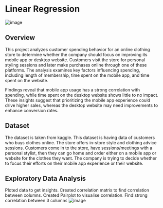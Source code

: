 # Linear Regression
![image](https://github.com/user-attachments/assets/6f43491c-a1f0-48bd-a165-e4e81ed39a67)


## Overview
This project analyzes customer spending behavior for an online clothing store to determine whether the company should focus on improving its mobile app or desktop website. Customers visit the store for personal styling sessions and later make purchases online through one of these platforms. The analysis examines key factors influencing spending, including length of membership, time spent on the mobile app, and time spent on the website.

Findings reveal that mobile app usage has a strong correlation with spending, while time spent on the desktop website shows little to no impact. These insights suggest that prioritizing the mobile app experience could drive higher sales, whereas the desktop website may need improvements to enhance conversion rates.

## Dataset
The dataset is taken from kaggle.
This dataset is having data of customers who buys clothes online. The store offers in-store style and clothing advice sessions. Customers come in to the store, have sessions/meetings with a personal stylist, then they can go home and order either on a mobile app or website for the clothes they want. The company is trying to decide whether to focus their efforts on their mobile app experience or their website.

## Exploratory Data Analysis
Ploted data to get insights.
Created correlation matrix to find correlation between columns.
Created Pairplot to visualise correlation.
Find strong correlation between 3 columns
![image](https://github.com/user-attachments/assets/da4b14b5-7489-4f6f-98f9-0a5eab9fd2a1)
